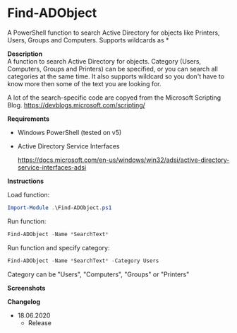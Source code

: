 # Find-ADObject
A PowerShell function to search Active Directory for objects like Printers, Users, Groups and Computers. Supports wildcards as *

**Description**  
   A function to search Active Directory for objects.
   Category (Users, Computers, Groups and Printers) can be specified, or you can search all categories at the same time.
   It also supports wildcard so you don't have to know more then some of the text you are looking for.
   
   A lot of the search-specific code are copyed from the Microsoft Scripting Blog.
   https://devblogs.microsoft.com/scripting/
   
**Requirements**
* Windows PowerShell (tested on v5)
* Active Directory Service Interfaces

  https://docs.microsoft.com/en-us/windows/win32/adsi/active-directory-service-interfaces-adsi
  
**Instructions**

Load function:
```powershell
Import-Module .\Find-ADObject.ps1
```

Run function:
```powershell
Find-ADObject -Name *SearchText*
```

Run function and specify category:

```powershell
Find-ADObject -Name *SearchText* -Category Users
```
Category can be "Users", "Computers", "Groups" or "Printers"

**Screenshots**  



**Changelog**  
* 18.06.2020
    * Release
